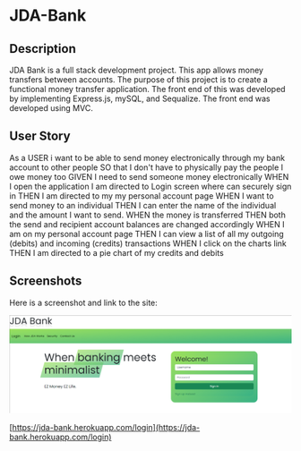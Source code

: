 # JDA-Bank

## Description

JDA Bank is a full stack development project. This app allows money transfers between accounts. The purpose of this project is to create a functional money transfer application.  The front end of this was developed by implementing Express.js, mySQL, and Sequalize.  The front end was developed using MVC. 

## User Story

As a USER i want to be able to send money electronically through my bank account to other people
SO that I don't have to physically pay the people I owe money too
GIVEN I need to send someone money electronically
WHEN I open the application I am directed to Login screen where can securely sign in
THEN I am directed to my my personal account page
WHEN I want to send money to an individual
THEN I can enter the name of the individual and the amount I want to send.
WHEN the money is transferred
THEN both the send and recipient account balances are changed accordingly
WHEN I am on my personal account page
THEN I can view a list of all my outgoing (debits) and incoming (credits) transactions
WHEN I click on the charts link
THEN I am directed to a pie chart of my credits and debits

## Screenshots

Here is a screenshot and link to the site: 

![alt screenshot of website](./images/Screenshot%202022-09-22%20194848.png)

[https://jda-bank.herokuapp.com/login](https://jda-bank.herokuapp.com/login)
